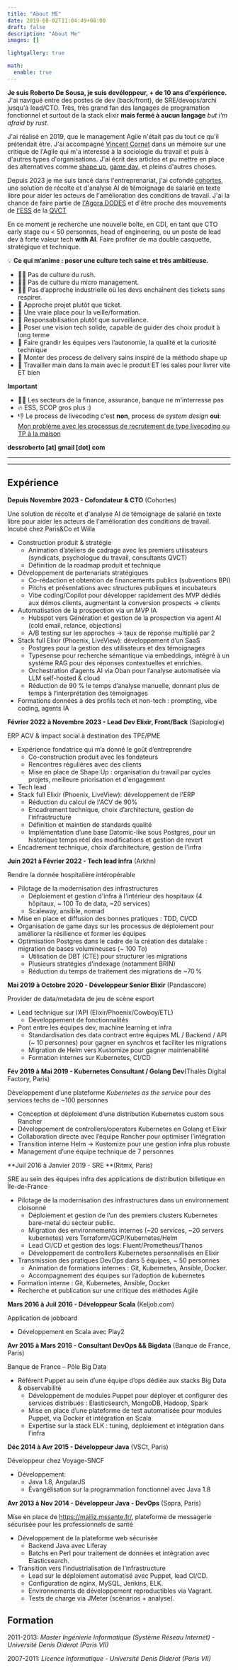 ```yaml
---
title: "About ME"
date: 2019-08-02T11:04:49+08:00
draft: false
description: "About Me"
images: []

lightgallery: true

math:
  enable: true
---
```


**Je suis Roberto De Sousa, je suis devéloppeur, + de 10 ans d'expérience.** J'ai navigué entre des postes de dev (back/front), de SRE/devops/archi jusqu'à lead/CTO. Très, très grand fan des langages de programation fonctionnel et surtout de la stack elixir **mais fermé à aucun langage** *but i'm afraid by rust*.

J'ai réalisé en 2019, que le management Agile n'était pas du tout ce qu'il prétendait être. J'ai accompagné [Vincent Cornet](https://www.linkedin.com/in/vincent-cornet-030ab387/) dans un mémoire sur une critique de l'Agile qui m'a interessé à la sociologie du travail et puis à d'autres types d'organisations. J'ai écrit des articles et pu mettre en place des alternatives comme [shape up](https://basecamp.com/shapeup/shape-up.pdf), [game day](https://medium.com/paris-chaos-engineering-community/un-gameday-dans-ma-team-un-besoin-de-transmettre-du-savoir-faire-42682477943e), et pleins d'autres choses.

Depuis 2023 je me suis lancé dans l'entreprenariat, j'ai cofondé [cohortes](https://www.cohortes.co/), une solution de récolte et d'analyse AI de témoignage de salarié en texte libre pour aider les acteurs de l'amélioration des conditions de travail. J'ai la chance de faire partie de [l'Agora DODES](https://agora-dodes.fr/) et d'être proche des mouvements de [l'ESS](https://www.ess-france.org/) de la [QVCT](https://www.anact.fr/qualite-de-vie-et-des-conditions-de-travail)

En ce moment je recherche une nouvelle boîte, en CDI, en tant que CTO early stage ou < 50 personnes, head of engineering, ou un poste de lead dev à forte valeur tech **with AI**. Faire profiter de ma double casquette, stratégique et technique.

💡 **Ce qui m’anime : poser une culture tech saine et très ambitieuse.**
- 🙅‍♂️ Pas de culture du rush.
- 🙅‍♂️ Pas de culture du micro management.
- 🙅‍♂️ Pas d’approche industrielle où les devs enchaînent des tickets sans respirer.
- 🚀 Approche projet plutôt que ticket.
- 🚀 Une vraie place pour la veille/formation.
- 🚀 Responsabilisation plutôt que surveillance.
- 🔧 Poser une vision tech solide, capable de guider des choix produit à long terme
- 🔧 Faire grandir les équipes vers l’autonomie, la qualité et la curiosité technique
- 🔧 Monter des process de delivery sains inspiré de la méthodo shape up
- 🔧 Travailler main dans la main avec le produit ET les sales pour livrer vite ET bien

**Important**

- 🙅‍♂️ Les secteurs de la finance, assurance, banque ne m'interresse pas
- 🔥 ESS, SCOP gros plus :)
- 👎 Le process de livecoding c'est **non**, process de *system design* **oui**: <a href="/recrutement/">Mon problème avec les processus de recrutement de type livecoding ou TP à la maison</a>

**dessroberto [at] gmail [dot] com**

---
----

Expérience
--------------------

**Depuis Novembre 2023 - Cofondateur & CTO** (Cohortes)

Une solution de récolte et d'analyse AI de témoignage de salarié en texte libre pour aider les acteurs de l'amélioration des conditions de travail. Incubé chez Paris&Co et Willa

+ Construction produit & stratégie
  - Animation d’ateliers de cadrage avec les premiers utilisateurs (syndicats, psychologue du travail, consultants QVCT)
  - Définition de la roadmap produit et technique
+ Développement de partenariats stratégiques 
  - Co-rédaction et obtention de financements publics (subventions BPI)
  - Pitchs et présentations avec structures publiques et incubateurs
  - Vibe coding/Copilot pour développer rapidement des MVP dédiés aux démos clients, augmentant la conversion prospects → clients
+ Automatisation de la prospection via un MVP IA
  - Hubspot vers Génération et gestion de la prospection via agent AI (cold email, relance, objections)
  - A/B testing sur les approches → taux de réponse multiplié par 2
+ Stack full Elixir (Phoenix, LiveView): développement d’un SaaS
  - Postgres pour la gestion des utilisateurs et des témoignages
  - Typesense pour recherche sémantique via embeddings, intégré à un système RAG pour des réponses contextuelles et enrichies.
  - Orchestration d’agents AI via Oban pour l’analyse automatisée via LLM self-hosted & cloud
  - Réduction de 90 % le temps d’analyse manuelle, donnant plus de temps à l’interprétation des témoignages
+ Formations données à des profils tech et non-tech : prompting, vibe coding, agents IA

**Février 2022 à Novembre 2023 - Lead Dev Elixir, Front/Back** (Sapiologie)

ERP ACV & impact social à destination des TPE/PME

+ Expérience fondatrice qui m’a donné le goût d’entreprendre 
  - Co-construction produit avec les fondateurs
  - Rencontres régulières avec des clients
  - Mise en place de Shape Up : organisation du travail par cycles projets, meilleure priorisation et d'engagement
+ Tech lead
+ Stack full Elixir (Phoenix, LiveView): développement de l'ERP
  - Réduction du calcul de l'ACV de 90%
  - Encadrement technique, choix d’architecture, gestion de l’infrastructure
  - Définition et maintien de standards qualité
  - Implémentation d’une base Datomic-like sous Postgres, pour un historique temps réel des modifications et gestion de revert
+ Encadrement technique, choix d’architecture, gestion de l'infra

**Juin 2021 à Février 2022 - Tech lead infra** (Arkhn)

Rendre la donnée hospitalière intéropérable

+ Pilotage de la modernisation des infrastructures
  - Déploiement et gestion d'infra à l'intérieur des hospitaux (4 hôpitaux, ~ 100 To de data, ~20 services)
  - Scaleway, ansible, nomad
+ Mise en place et diffusion des bonnes pratiques : TDD, CI/CD
+ Organisation de game days sur les processus de déploiement pour améliorer la résilience et former les équipes
+ Optimisation Postgres dans le cadre de la création des datalake : migration de bases volumineuses (~ 100 To)
    - Utilisation de DBT (CTE) pour structurer les migrations
    - Plusieurs stratégies d'indexage (notamment BRIN)
    - Réduction du temps de traitement des migrations de ~70 %

**Mai 2019 à Octobre 2020 - Développeur Senior Elixir** (Pandascore)

Provider de data/metadata de jeu de scène esport

+ Lead technique sur l’API (Elixir/Phoenix/Cowboy/ETL) 
  - Développement de fonctionnalités
+ Pont entre les équipes dev, machine learning et infra 
  - Standardisation des data contract entre équipes ML / Backend / API (~ 10 personnes) pour gagner en synchros et faciliter les migrations
  - Migration de Helm vers Kustomize pour gagner maintenabilité
  - Formation internes sur Kubernetes, CI/CD

**Fév 2019 à Mai 2019 - Kubernetes Consultant / Golang Dev**(Thalès Digital Factory, Paris)

Développement d’une plateforme *Kubernetes as the service* pour des services techs de ~100 personnes

+ Conception et déploiement d’une distribution Kubernetes custom sous Rancher
+ Développement de controllers/operators Kubernetes en Golang et Elixir
+ Collaboration directe avec l’équipe Rancher pour optimiser l’intégration
+ Transition interne Helm → Kustomize pour une gestion infra plus robuste
+ Management d’une équipe technique de 7 personnes

**Juil 2016 à Janvier 2019 - SRE **(Ritmx, Paris)

SRE au sein des équipes infra des applications de distribution billetique en Île-de-France

+ Pilotage de la modernisation des infrastructures dans un environnement cloisonné
  - Déploiement et gestion de l’un des premiers clusters Kubernetes bare-metal du secteur public.
  - Migration des environnements internes (~20 services, ~20 servers kubernetes) vers Terraform/GCP/Kubernetes/Helm
  - Lead CI/CD et gestion des logs: Fluent/Prometheus/Thanos
  - Développement de controllers Kubernetes personnalisés en Elixir
+ Transmission des pratiques DevOps dans 5 équipes, ~ 50 personnes
  - Animation de formations internes : Git, Kubernetes, Ansible, Docker.
  - Accompagnement des équipes sur l’adoption de kubernetes
+ Formation interne : Git, Kubernetes, Ansible, Docker
+ Recherche et publication sur une critique des méthodes Agile

**Mars 2016 à Juil 2016 - Développeur Scala** (Keljob.com)

Application de jobboard

+ Développement en Scala avec Play2

**Avr 2015 à Mars 2016 - Consultant DevOps && Bigdata** (Banque de France, Paris)

Banque de France – Pôle Big Data

+ Référent Puppet au sein d’une équipe d’ops dédiée aux stacks Big Data & observabilité
  - Développement de modules Puppet pour déployer et configurer des services distribués : Elasticsearch, MongoDB, Hadoop, Spark
  - Mise en place d’une plateforme de test automatisée pour modules Puppet, via Docker et intégration en Scala
  - Expertise sur la stack ELK : tuning, déploiement et intégration dans l’infra

**Déc 2014 à Avr 2015 - Développeur Java** (VSCt, Paris)

Développeur chez Voyage-SNCF

+ Développement:
  - Java 1.8, AngularJS
  - Évangélisation sur la programmation fonctionnel avec Java 1.8

**Avr 2013 à Nov 2014 - Développeur Java - DevOps** (Sopra, Paris)

Mise en place de https://mailiz.mssante.fr/, plateforme de messagerie sécurisée pour les professionnels de santé

+ Développement de la plateforme web sécurisée
  - Backend Java avec Liferay
  - Batchs en Perl pour traitement de données et intégration avec Elasticsearch.
+ Transition vers l’industrialisation de l’infrastructure
  - Lead sur le déploiement automatisé avec Puppet, lead CI/CD.
  - Configuration de nginx, MySQL, Jenkins, ELK.
  - Environnements de développement reproductibles via Vagrant.
  - Tests de charge via JMeter (scénarios + analyse).

Formation
---------

2011-2013: *Master Ingénierie Informatique (Système Réseau Internet) - Université Denis Diderot (Paris VII)*

2007-2011: *Licence Informatique - Université Denis Diderot (Paris VII)*

